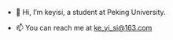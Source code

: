 - 👋 Hi, I’m keyisi, a student at Peking University.
<!--- - 👀 I’m interested in ... --->
<!--- - 🌱 I’m currently learning ... --->
<!--- - 💞️ I’m looking to collaborate on ... --->
- 📫 You can reach me at ke_yi_si@163.com
<!--- - 😄 Pronouns: ... --->
<!--- - ⚡ Fun fact: ... --->

<!---
keyisi2006/keyisi2006 is a ✨ special ✨ repository because its `README.md` (this file) appears on your GitHub profile.
You can click the Preview link to take a look at your changes.
--->
